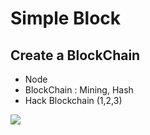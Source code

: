 # Simple Block

<h2> Create a BlockChain </h2>
<ul>
  <li> Node </li>
  <li> BlockChain : Mining, Hash </li>
  <li> Hack Blockchain (1,2,3) </li>
</ul>
<img src="https://www.google.com/url?sa=i&url=https%3A%2F%2Fcodelearn.io%2Fsharing%2Fblockchain-dang-thay-doi-the-gioi-nhu-the-nao&psig=AOvVaw0yuwbYiQFvUJk8c4VrcToo&ust=1637173433886000&source=images&cd=vfe&ved=0CAsQjRxqFwoTCJC4qs_inPQCFQAAAAAdAAAAABAE">
